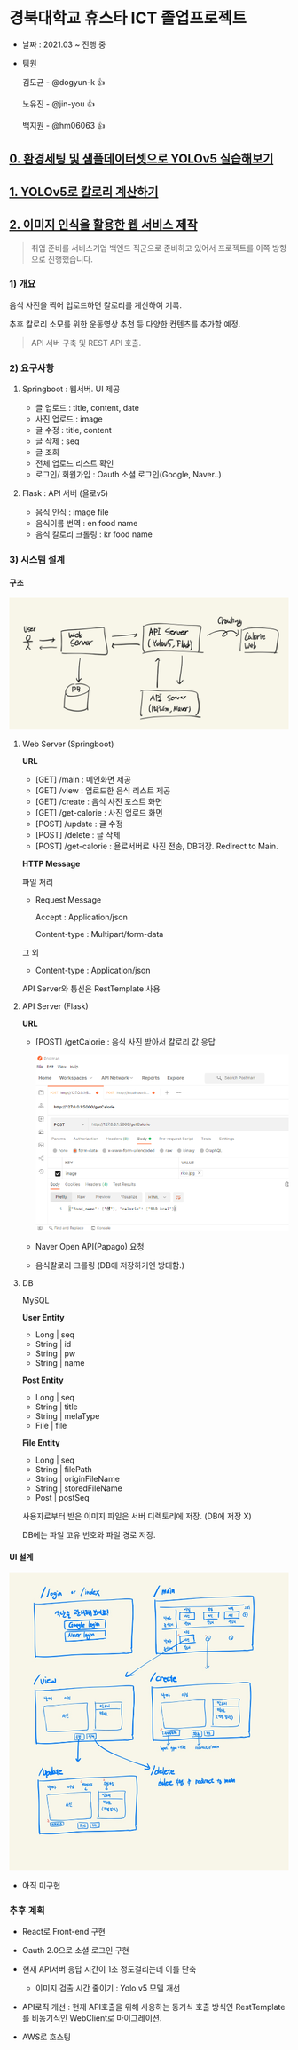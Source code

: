 # 경북대학교 휴스타 ICT 졸업프로젝트

- 날짜 : 2021.03 ~ 진행 중

- 팀원

  김도균 - @dogyun-k 👍
  
  노유진 - @jin-you 👍
  
  백지원 - @hm06063 👍


## [0. 환경세팅 및 샘플데이터셋으로 YOLOv5 실습해보기](https://github.com/dogyun-k/Yolov5/blob/main/Summary/%EC%9A%9C%EB%A1%9C%EC%8B%A4%EC%8A%B5%ED%95%B4%EB%B3%B4%EA%B8%B0.md)

## [1. YOLOv5로 칼로리 계산하기](https://github.com/dogyun-k/Yolov5/blob/main/Summary/Food.md)

## [2. 이미지 인식을 활용한 웹 서비스 제작](https://github.com/dogyun-k/dietblog)

> 취업 준비를 서비스기업 백엔드 직군으로 준비하고 있어서 프로젝트를 이쪽 방향으로 진행했습니다.

### 1) 개요 

음식 사진을 찍어 업로드하면 칼로리를 계산하여 기록.

추후 칼로리 소모를 위한 운동영상 추천 등 다양한 컨텐츠를 추가할 예정.

> API 서버 구축 및 REST API 호출.

### 2) 요구사항

1. Springboot : 웹서버. UI 제공

	- 글 업로드 : title, content, date
	- 사진 업로드 : image
	- 글 수정 : title, content
	- 글 삭제 : seq
	- 글 조회
	- 전체 업로드 리스트 확인
	- 로그인/ 회원가입 : Oauth 소셜 로그인(Google, Naver..)

2. Flask : API 서버 (욜로v5)

	- 음식 인식 : image file
	- 음식이름 번역 : en food name
	- 음식 칼로리 크롤링 : kr food name

	
### 3) 시스템 설계

#### 구조

![구조](Summary/images/구조.png)

1. Web Server (Springboot)

	**URL**
	- [GET] /main : 메인화면 제공
	- [GET] /view : 업로드한 음식 리스트 제공
	- [GET] /create : 음식 사진 포스트 화면
	- [GET] /get-calorie : 사진 업로드 화면
	- [POST] /update : 글 수정
	- [POST] /delete : 글 삭제
	- [POST] /get-calorie : 욜로서버로 사진 전송, DB저장. Redirect to Main.
	
	**HTTP Message**

	파일 처리

	- Request Message
		
		Accept : Application/json

		Content-type : Multipart/form-data

	그 외 

	- Content-type : Application/json

	API Server와 통신은 RestTemplate 사용

2. API Server (Flask)

	**URL**
	- [POST] /getCalorie : 음식 사진 받아서 칼로리 값 응답

		![플라스크](Summary/images/FlaskPost.png)
  
	- Naver Open API(Papago) 요청

	- 음식칼로리 크롤링	(DB에 저장하기엔 방대함.)

3. DB

	MySQL

	**User Entity**
	- Long | seq
	- String | id
	- String | pw
	- String | name

	**Post Entity**
	- Long | seq
	- String | title
	- String | melaType
	- File | file

	**File Entity**
	- Long | seq
	- String | filePath
	- String | originFileName
	- String | storedFileName
	- Post | postSeq


	사용자로부터 받은 이미지 파일은 서버 디렉토리에 저장. (DB에 저장 X)

	DB에는 파일 고유 번호와 파일 경로 저장.

#### UI 설계

![UI설계](Summary/images/UI설계.jpg)

- 아직 미구현

### 추후 계획

- React로 Front-end 구현

- Oauth 2.0으로 소셜 로그인 구현

- 현재 API서버 응답 시간이 1초 정도걸리는데 이를 단축

	- 이미지 검출 시간 줄이기 : Yolo v5 모델 개선
	
- API로직 개선 : 현재 API호출을 위해 사용하는 동기식 호출 방식인 RestTemplate를 비동기식인 WebClient로 마이그레이션.

- AWS로 호스팅
